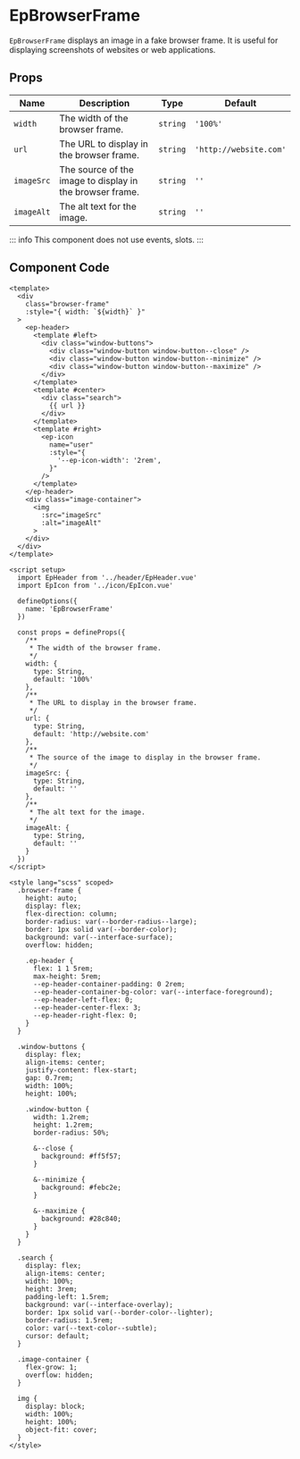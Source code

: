 # EpBrowserFrame



`EpBrowserFrame` displays an image in a fake browser frame. It is useful for displaying screenshots of websites or web applications.
    

## Props
| Name | Description | Type | Default |
|------|-------------|------|---------|
| `width` | The width of the browser frame. | `string` | `'100%'` |
| `url` | The URL to display in the browser frame. | `string` | `'http://website.com'` |
| `imageSrc` | The source of the image to display in the browser frame. | `string` | `''` |
| `imageAlt` | The alt text for the image. | `string` | `''` |


::: info
This component does not use events, slots.
:::

## Component Code

```vue
<template>
  <div
    class="browser-frame"
    :style="{ width: `${width}` }"
  >
    <ep-header>
      <template #left>
        <div class="window-buttons">
          <div class="window-button window-button--close" />
          <div class="window-button window-button--minimize" />
          <div class="window-button window-button--maximize" />
        </div>
      </template>
      <template #center>
        <div class="search">
          {{ url }}
        </div>
      </template>
      <template #right>
        <ep-icon
          name="user"
          :style="{
            '--ep-icon-width': '2rem',
          }"
        />
      </template>
    </ep-header>
    <div class="image-container">
      <img
        :src="imageSrc"
        :alt="imageAlt"
      >
    </div>
  </div>
</template>

<script setup>
  import EpHeader from '../header/EpHeader.vue'
  import EpIcon from '../icon/EpIcon.vue'

  defineOptions({
    name: 'EpBrowserFrame'
  })

  const props = defineProps({
    /**
     * The width of the browser frame.
     */
    width: {
      type: String,
      default: '100%'
    },
    /**
     * The URL to display in the browser frame.
     */
    url: {
      type: String,
      default: 'http://website.com'
    },
    /**
     * The source of the image to display in the browser frame.
     */
    imageSrc: {
      type: String,
      default: ''
    },
    /**
     * The alt text for the image.
     */
    imageAlt: {
      type: String,
      default: ''
    }
  })
</script>

<style lang="scss" scoped>
  .browser-frame {
    height: auto;
    display: flex;
    flex-direction: column;
    border-radius: var(--border-radius--large);
    border: 1px solid var(--border-color);
    background: var(--interface-surface);
    overflow: hidden;

    .ep-header {
      flex: 1 1 5rem;
      max-height: 5rem;
      --ep-header-container-padding: 0 2rem;
      --ep-header-container-bg-color: var(--interface-foreground);
      --ep-header-left-flex: 0;
      --ep-header-center-flex: 3;
      --ep-header-right-flex: 0;
    }
  }

  .window-buttons {
    display: flex;
    align-items: center;
    justify-content: flex-start;
    gap: 0.7rem;
    width: 100%;
    height: 100%;

    .window-button {
      width: 1.2rem;
      height: 1.2rem;
      border-radius: 50%;

      &--close {
        background: #ff5f57;
      }

      &--minimize {
        background: #febc2e;
      }

      &--maximize {
        background: #28c840;
      }
    }
  }

  .search {
    display: flex;
    align-items: center;
    width: 100%;
    height: 3rem;
    padding-left: 1.5rem;
    background: var(--interface-overlay);
    border: 1px solid var(--border-color--lighter);
    border-radius: 1.5rem;
    color: var(--text-color--subtle);
    cursor: default;
  }

  .image-container {
    flex-grow: 1;
    overflow: hidden;
  }

  img {
    display: block;
    width: 100%;
    height: 100%;
    object-fit: cover;
  }
</style>

```